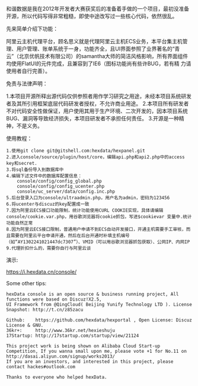 和谐数据是我在2012年开发者大赛获奖后的准备着手做的一个项目，最初没准备开源，所以代码写得非常粗糙，即使中途改写过一些核心代码，依然很乱。

先来简单介绍下功能：

  阿里云主机代理平台，顾名思义就是代理阿里云主机ECS业务，本平台集主机管理、用户管理、账单系统于一身，功能齐全，且UI界面参照了业界著名的“青
  云”（北京优帆技术有限公司）的samantha大师的简洁风格影响，所有界面组件均使用FlatUI的元件完成，且兼容到了IE6（图标功能尚有些许BUG，若有精
  力请使用者自行完善）。

  
免责与法律声明：

  1.本项目开源所释出源代码仅供参照者用作学习研究之用途，未经本项目系统研发者及其所引用框架底层代码研发者授权，不允许商业用途。
  2.本项目所有研发者不对代码安全性做保证，用户使用其用于生产环境、二次开发的，因本项目系统BUG、漏洞等导致经济损失，本项目研发者不承担任何责任。
  3.开源是一种精神，不是义务。


使用教程：

    1.使用git clone git@gitshell.com:hexdata/hexpanel.git
    2.进入console/source/plugin/host/core，编辑api.php和api2.php中的access key和secret.
    3.将sql备份导入到数据库中
    4.编辑下述文件中的数据库配置信息：
        console/config/config_global.php
        console/config/config_ucenter.php
        console/uc_server/data/config.inc.php
    5.后台登录入口为console/ultraadmin.php，用户名为admin，密码为123456
    6.将ucenter与discuz的key配置成一致
    7.因为阿里云ECS接口功能限制，统计功能使用CURL COOKIE实现，具体请编辑console/cookie.var.php，用谷歌浏览器将cookie抓包，写进$cookievar 变量中.统计功能自然正常
    8.因为阿里云ECS接口限制，普通用户申请不到ECS自动开发接口，开通主机需要手工审核，而且需要在阿里云平台申请开通，然后在后台开通时补填主机编号（如“AY1302241021447dc7307”）、VMID（可以用谷歌浏览器抓包获取）、公网IP、内网IP
    9.代理折扣什么的，需要你自行与阿里云谈


演示:

  https://i.hexdata.cn/console/
  

Some other tips:

    hexData console is an open source & business running project, All functions were based on Discuz!X2.5,
    UI Framework from @QingCloud( Beijing Yunify Technology LTD ). License Snapshot: http://t.cn/z85zacu

    Github:    https://github.com/hexdata/hexportal , Open License: Discuz License & GNU.
    36kr+:     http://www.36kr.net/hexieshuju
    17Startup: http://17startup.com/startup/view/21124

    This project work is being shown on Alibaba Cloud Start-up Competition, If you wanna small upon me, please vote +1 for No.11 on http://dasai.aliyun.com/signup/works2013/
    If you are an investors, and interested in this project, please contact hackes#outlook.com

    Thanks to everyone who helped hexData.

